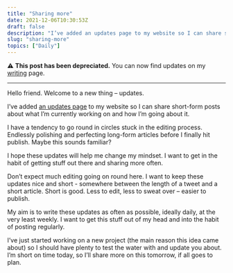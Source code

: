 ```yaml
---
title: "Sharing more"
date: 2021-12-06T10:30:53Z
draft: false
description: "I’ve added an updates page to my website so I can share short-form posts about what I’m currently working on and how I’m going about it. "
slug: "sharing-more"
topics: ["Daily"]
---
```


⚠️ **This post has been depreciated.** You can now find updates on my [writing](/writing) page.

---

Hello friend. Welcome to a new thing – updates.

I’ve added [an updates page](/updates) to my website so I can share short-form posts about what I’m currently working on and how I’m going about it.

I have a tendency to go round in circles stuck in the editing process. Endlessly polishing and perfecting long-form articles before I finally hit publish. Maybe this sounds familiar?

I hope these updates will help me change my mindset. I want to get in the habit of getting stuff out there and sharing more often.

Don’t expect much editing going on round here. I want to keep these updates nice and short - somewhere between the length of a tweet and a short article. Short is good. Less to edit, less to sweat over – easier to publish.

My aim is to write these updates as often as possible, ideally daily, at the very least weekly. I want to get this stuff out of my head and into the habit of posting regularly.

I’ve just started working on a new project (the main reason this idea came about) so I should have plenty to test the water with and update you about. I’m short on time today, so I’ll share more on this tomorrow, if all goes to plan.
